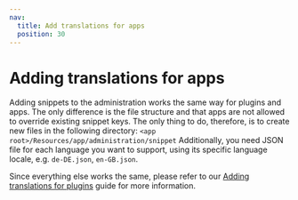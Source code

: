 ```yaml
---
nav:
  title: Add translations for apps
  position: 30
---
```


# Adding translations for apps

Adding snippets to the administration works the same way for plugins and apps. The only difference is the file structure and that apps are not allowed to override existing snippet keys. The only thing to do, therefore, is to create new files in the following directory: `<app root>/Resources/app/administration/snippet`
Additionally, you need JSON file for each language you want to support, using its specific language locale, e.g. `de-DE.json`, `en-GB.json`.

Since everything else works the same, please refer to our [Adding translations for plugins](../../plugins/administration/templates-styling/adding-snippets) guide for more information.
